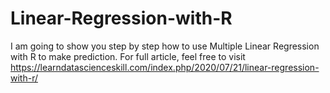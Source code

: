 # Linear-Regression-with-R
I am going to show you step by step how to use Multiple Linear Regression with R to make prediction. For full article, feel free to visit https://learndatascienceskill.com/index.php/2020/07/21/linear-regression-with-r/
